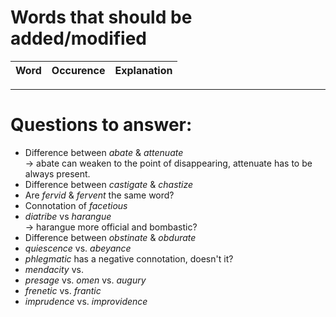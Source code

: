 # Words that should be added/modified

| Word              | Occurence | Explanation             |
| :---------------- | :-------- | :---------------------- |

----

# Questions to answer:

- Difference between _abate_ & _attenuate_<br />
  → abate can weaken to	 the point of disappearing, attenuate has to be always present.
- Difference between _castigate_ & _chastize_
- Are _fervid_ & _fervent_ the same word?
- Connotation of _facetious_
- _diatribe_ vs _harangue_<br />
  → harangue more official and bombastic?
- Difference between _obstinate_ &  _obdurate_
- _quiescence_ vs. _abeyance_
- _phlegmatic_ has a negative connotation, doesn't it?
- _mendacity_ vs.
- _presage_ vs. _omen_ vs. _augury_
- _frenetic_ vs. _frantic_
- _imprudence_ vs. _improvidence_
